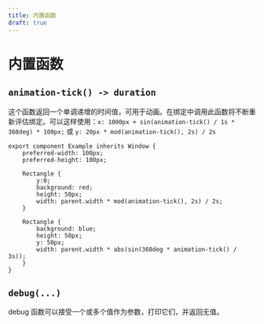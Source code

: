 ```yaml
---
title: 内置函数
draft: true
---
```

# 内置函数

## `animation-tick() -> duration`

这个函数返回一个单调递增的时间值，可用于动画。在绑定中调用此函数将不断重新评估绑定。可以这样使用：`x: 1000px + sin(animation-tick() / 1s * 360deg) * 100px;` 或 `y: 20px * mod(animation-tick(), 2s) / 2s`

```slint
export component Example inherits Window {
    preferred-width: 100px;
    preferred-height: 100px;

    Rectangle {
        y:0;
        background: red;
        height: 50px;
        width: parent.width * mod(animation-tick(), 2s) / 2s;
    }

    Rectangle {
        background: blue;
        height: 50px;
        y: 50px;
        width: parent.width * abs(sin(360deg * animation-tick() / 3s));
    }
}
```

## `debug(...)`

debug 函数可以接受一个或多个值作为参数，打印它们，并返回无值。
